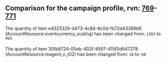 ## Comparison for the campaign profile, rvn: [769](https://github.com/PRO100KatYT/FortniteProfileRevisions/tree/main/profiles/campaign/769%20campaign.json)-[771](https://github.com/PRO100KatYT/FortniteProfileRevisions/tree/main/profiles/campaign/771%20campaign.json)

The quantity of item e4325329-d473-4c84-8c0d-fb72d43389b6 (AccountResource:eventcurrency_scaling) has been changed from: `1393` to: `993`
<br><br>
The quantity of item 30fb8724-05eb-402f-8597-415f0d647278 (AccountResource:reagent_c_t02) has been changed from: `28` to: `68`
<br><br>
